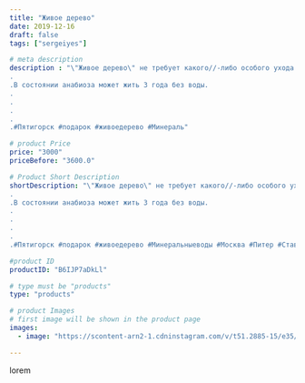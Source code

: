 ```yaml
---
title: "Живое дерево"
date: 2019-12-16
draft: false
tags: ["sergeiyes"]

# meta description
description : "\"Живое дерево\" не требует какого//-либо особого ухода.
.
.В состоянии анабиоза может жить 3 года без воды.
.
.
.
.
.#Пятигорск #подарок #живоедерево #Минераль"

# product Price
price: "3000"
priceBefore: "3600.0"

# Product Short Description
shortDescription: "\"Живое дерево\" не требует какого//-либо особого ухода.
.
.В состоянии анабиоза может жить 3 года без воды.
.
.
.
.
.#Пятигорск #подарок #живоедерево #Минеральныеводы #Москва #Питер #Ставрополь #Сочи #Симферополь #Севастополь #УФО #Анапа #Краснодар #Екатеринбург #Челябинск #Ессентуки #Железноводск #Кисловодск #Ростовнадону #gruppazahvata #крым #sergeystar  #Волгоград"

#product ID
productID: "B6IJP7aDkLl"

# type must be "products"
type: "products"

# product Images
# first image will be shown in the product page
images:
  - image: "https://scontent-arn2-1.cdninstagram.com/v/t51.2885-15/e35/72205014_258399791787990_2993462820380036444_n.jpg?se=7&tp=1&_nc_ht=scontent-arn2-1.cdninstagram.com&_nc_cat=106&_nc_ohc=yaY4cXzMVIAAX9swhNU&ccb=7-4&oh=13f97a476dd2864c6106d0ffe77311ee&oe=6083C940&_nc_sid=86f79a&ig_cache_key=MjIwMDA0OTA5NDk2OTE0ODEzMw%3D%3D.2-ccb7-4"

---
```

lorem
